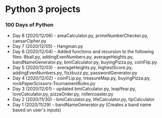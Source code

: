 # Python 3 projects

### 100 Days of Python
- Day 8 (2020/12/06) - areaCalculator.py, primeNumberChecker.py, caesarCipher.py
- Day 7 (2020/12/05) - Hangman.py
- Day 6 (2020/12/04) - Added functions and recursion to the following files: 8ball.py, addingEvenNumbers.py, averageHeights.py, bandNameGenerator.py, bmiCalculator.py, buyingPizza.py, coinFlip.py
- Day 5 (2020/12/03) - averageHeights.py, highestScore.py, addingEvenNumbers.py, fizzbuzz.py, passwordGenerator.py
- Day 4 (2020/12/02) - coinFLip.py, treasureMap.py, buyingPizza.py, rockPaperScissors-TournamentRules.py
- Day 3 (2020/12/01) - updated bmiCalculator.py, leapYear.py, loveCalculator.py, pizzaOrder.py, rollercoaster.py
- Day 2 (2020/11/30) - bmiCalculator.py, lifeCalculator.py, tipCalculator
- Day 1 (2020/11/29) - bandNameGenerator.py (Creates a band name based on user's inputs)
